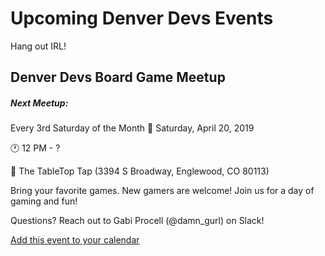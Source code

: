 # Upcoming Denver Devs Events

Hang out IRL!

## Denver Devs Board Game Meetup

##### Next Meetup: 
Every 3rd Saturday of the Month
:date: Saturday, April 20, 2019

:clock1: 12 PM - ?

:round_pushpin: The TableTop Tap (3394 S Broadway, Englewood, CO 80113)

Bring your favorite games. New gamers are welcome! Join us for a day of gaming and fun! 

Questions? Reach out to Gabi Procell (@damn_gurl) on Slack!

[Add this event to your calendar](https://calendar.google.com/event?action=TEMPLATE&tmeid=MnEyYTA4Y2lqZnNhNmxkYjV2OXVkZGxsY2UgZ3Byb2NlbGw5MjdAbQ&tmsrc=gprocell927%40gmail.com)


